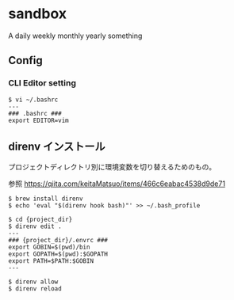 # sandbox
A daily weekly monthly yearly something


## Config

### CLI Editor setting

```
$ vi ~/.bashrc
---
### .bashrc ###
export EDITOR=vim

```


## direnv インストール

プロジェクトディレクトリ別に環境変数を切り替えるためのもの。

参照
https://qiita.com/keitaMatsuo/items/466c6eabac4538d9de71

```
$ brew install direnv
$ echo 'eval "$(direnv hook bash)"' >> ~/.bash_profile

$ cd {project_dir}
$ direnv edit .
---
### {project_dir}/.envrc ###
export GOBIN=$(pwd)/bin
export GOPATH=$(pwd):$GOPATH
export PATH=$PATH:$GOBIN
---

$ direnv allow
$ direnv reload

```
